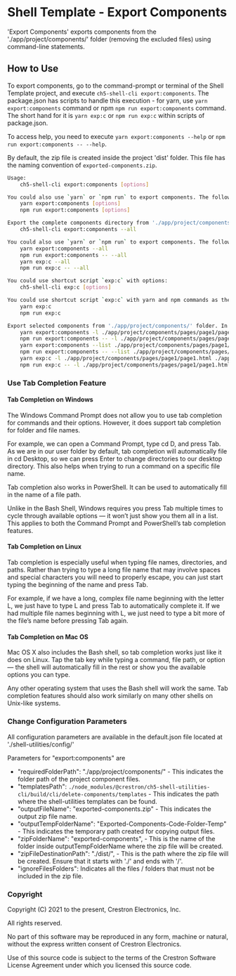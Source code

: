 # Shell Template - Export Components

'Export Components' exports components from the './app/project/components/' folder (removing the excluded files) using command-line statements.

## How to Use

To export components, go to the command-prompt or terminal of the Shell Template project, and execute `ch5-shell-cli export:components`.
The package.json has scripts to handle this execution - for yarn, use `yarn export:components` command or npm  `npm run export:components` command. The short hand for it is `yarn exp:c` or `npm run exp:c` within scripts of package.json.

To access help, you need to execute `yarn export:components --help` or `npm run export:components -- --help`.

By default, the zip file is created inside the project 'dist' folder. This file has the naming convention of `exported-components.zip`.

```bash
Usage: 
    ch5-shell-cli export:components [options]

You could also use `yarn` or `npm run` to export components. The following are the commands:
    yarn export:components [options]
    npm run export:components [options]

Export the complete components directory from './app/project/components/' folder. To achieve this, use the below commands:
    ch5-shell-cli export:components --all

You could also use `yarn` or `npm run` to export components. The following are the commands:
    yarn export:components --all
    npm run export:components -- --all
    yarn exp:c --all
    npm run exp:c -- --all

You could use shortcut script `exp:c` with options:
    ch5-shell-cli exp:c [options]

You could use shortcut script `exp:c` with yarn and npm commands as the following:
    yarn exp:c
    npm run exp:c

Export selected components from './app/project/components/' folder. In this case, the file names are mandatory in the command-prompt. The filename must follow the complete path starting from './app/project/components/....'. Only file names can be provided here (no folder paths). Multiple file names can be provided in the command-prompt. All the file names must be .html files only. To achieve this, use the below commands:
    yarn export:components -l ./app/project/components/pages/page1/page1.html ./app/project/components/widgets/pagedisplay/pagedisplay.html
    npm run export:components -- -l ./app/project/components/pages/page1/page1.html ./app/project/components/widgets/pagedisplay/pagedisplay.html
    yarn export:components --list ./app/project/components/pages/page1/page1.html ./app/project/components/widgets/pagedisplay/pagedisplay.html
    npm run export:components -- --list ./app/project/components/pages/page1/page1.html ./app/project/components/widgets/pagedisplay/pagedisplay.html
    yarn exp:c -l ./app/project/components/pages/page1/page1.html ./app/project/components/widgets/pagedisplay/pagedisplay.html
    npm run exp:c -- -l ./app/project/components/pages/page1/page1.html ./app/project/components/widgets/pagedisplay/pagedisplay.html
```

### Use Tab Completion Feature

#### Tab Completion on Windows

The Windows Command Prompt does not allow you to use tab completion for commands and their options. However, it does support tab completion for folder and file names.

For example, we can open a Command Prompt, type cd D, and press Tab. As we are in our user folder by default, tab completion will automatically file in cd Desktop, so we can press Enter to change directories to our desktop directory. This also helps when trying to run a command on a specific file name.

Tab completion also works in PowerShell. It can be used to automatically fill in the name of a file path.

Unlike in the Bash Shell, Windows requires you press Tab multiple times to cycle through available options — it won’t just show you them all in a list. This applies to both the Command Prompt and PowerShell’s tab completion features.

#### Tab Completion on Linux

Tab completion is especially useful when typing file names, directories, and paths. Rather than trying to type a long file name that may involve spaces and special characters you will need to properly escape, you can just start typing the beginning of the name and press Tab.

For example, if we have a long, complex file name beginning with the letter L, we just have to type L and press Tab to automatically complete it. If we had multiple file names beginning with L, we just need to type a bit more of the file’s name before pressing Tab again.

#### Tab Completion on Mac OS

Mac OS X also includes the Bash shell, so tab completion works just like it does on Linux. Tap the tab key while typing a command, file path, or option — the shell will automatically fill in the rest or show you the available options you can type.

Any other operating system that uses the Bash shell will work the same. Tab completion features should also work similarly on many other shells on Unix-like systems.

### Change Configuration Parameters

All configuration parameters are available in the default.json file located at './shell-utilities/config/'

Parameters for "export:components" are

- "requiredFolderPath": "./app/project/components/" - This indicates the folder path of the project component files.
- "templatesPath": `./node_modules/@crestron/ch5-shell-utilities-cli/build/cli/delete-components/templates` - This indicates the path where the shell-utilities templates can be found.
- "outputFileName": "exported-components.zip" - This indicates the output zip file name.
- "outputTempFolderName": "Exported-Components-Code-Folder-Temp" - This indicates the temporary path created for copying output files.
- "zipFolderName": "exported-components", - This is the name of the folder inside outputTempFolderName where the zip file will be created.
- "zipFileDestinationPath": "./dist/", - This is the path where the zip file will be created. Ensure that it starts with './' and ends with '/'.
- "ignoreFilesFolders": Indicates all the files / folders that must not be included in the zip file.

### Copyright

Copyright (C) 2021 to the present, Crestron Electronics, Inc.

All rights reserved.

No part of this software may be reproduced in any form, machine
or natural, without the express written consent of Crestron Electronics.

Use of this source code is subject to the terms of the Crestron Software License Agreement
under which you licensed this source code.
